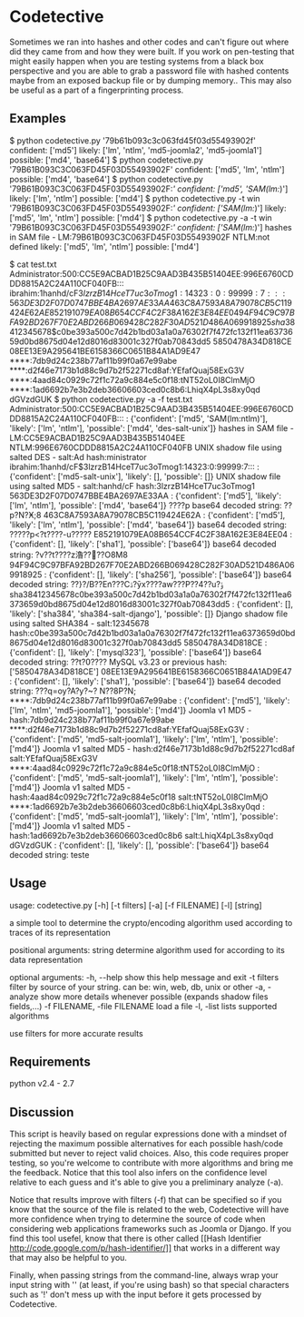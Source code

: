 Codetective
=============

Sometimes we ran into hashes and other codes and can't figure out where did they came from and how they were built. If you work on pen-testing that might easily happen when you are testing systems from a black box perspective and you are able to grab a password file with hashed contents maybe from an exposed backup file or by dumping memory..
This may also be useful as a part of a fingerprinting process.

Examples
--------

$ python codetective.py '79b61b093c3c063fd45f03d55493902f'
confident: ['md5']
likely: ['lm', 'ntlm', 'md5-joomla2', 'md5-joomla1']
possible: ['md4', 'base64']
$ python codetective.py '79B61B093C3C063FD45F03D55493902F'
confident: ['md5', 'lm', 'ntlm']
possible: ['md4', 'base64']
$ python codetective.py '79B61B093C3C063FD45F03D55493902F:*'
confident: ['md5', 'SAM(lm:*)']
likely: ['lm', 'ntlm']
possible: ['md4']
$ python codetective.py -t win '79B61B093C3C063FD45F03D55493902F:*'
confident: ['SAM(lm:*)']
likely: ['md5', 'lm', 'ntlm']
possible: ['md4']
$ python codetective.py -a -t win '79B61B093C3C063FD45F03D55493902F:*'
confident: ['SAM(lm:*)']
        hashes in SAM file - LM:79B61B093C3C063FD45F03D55493902F        NTLM:not defined
likely: ['md5', 'lm', 'ntlm']
possible: ['md4']



$ cat test.txt 
Administrator:500:CC5E9ACBAD1B25C9AAD3B435B51404EE:996E6760CDDD8815A2C24A110CF040FB:::
ibrahim:$1$hanhd/cF$3lzrzB14HceT7uc3oTmog1:14323:0:99999:7:::
563DE3D2F07D0747BBE4BA2697AE33AA
463C8A7593A8A79078CB5C119424E62A
E852191079EA08B654CCF4C2F38A162E3E84EE04
94F94C9C97BFA92BD267F70E2ABD266B069428C282F30AD521D486A069918925
sha384$12345678$c0be393a500c7d42b1bd03a1a0a76302f7f472fc132f11ea6373659d0bd8675d04e12d8016d83001c327f0ab70843dd5
5850478A34D818CE
08EE13E9A295641BE6158366C0651B84A1AD9E47
****:7db9d24c238b77af11b99f0a67e99abe 
****:d2f46e7173b1d88c9d7b2f52271cd8af:YEfafQuaj58ExG3V 
****:4aad84c0929c72f1c72a9c884e5c0f18:tNT52oL0I8ClmMjO 
****:1ad6692b7e3b2deb36606603ced0c8b6:LhiqX4pL3s8xy0qd 
dGVzdGUK
$ python codetective.py -a -f test.txt 
Administrator:500:CC5E9ACBAD1B25C9AAD3B435B51404EE:996E6760CDDD8815A2C24A110CF040FB::: : {'confident': ['md5', 'SAM(lm:ntlm)'], 'likely': ['lm', 'ntlm'], 'possible': ['md4', 'des-salt-unix']}
        hashes in SAM file - LM:CC5E9ACBAD1B25C9AAD3B435B51404EE        NTLM:996E6760CDDD8815A2C24A110CF040FB
        UNIX shadow file using salted DES - salt:Ad     hash:ministrator
ibrahim:$1$hanhd/cF$3lzrzB14HceT7uc3oTmog1:14323:0:99999:7::: : {'confident': ['md5-salt-unix'], 'likely': [], 'possible': []}
        UNIX shadow file using salted MD5 - salt:hanhd/cF       hash:3lzrzB14HceT7uc3oTmog1
563DE3D2F07D0747BBE4BA2697AE33AA : {'confident': ['md5'], 'likely': ['lm', 'ntlm'], 'possible': ['md4', 'base64']}
????p   base64 decoded string: ??p?N?Ӿ;8
463C8A7593A8A79078CB5C119424E62A : {'confident': ['md5'], 'likely': ['lm', 'ntlm'], 'possible': ['md4', 'base64']}
        base64 decoded string: ?????p<?t????-u?????
E852191079EA08B654CCF4C2F38A162E3E84EE04 : {'confident': [], 'likely': ['sha1'], 'possible': ['base64']}
        base64 decoded string: ?v??t????z瀂??׭??O8M8
94F94C9C97BFA92BD267F70E2ABD266B069428C282F30AD521D486A069918925 : {'confident': [], 'likely': ['sha256'], 'possible': ['base64']}
        base64 decoded string: ??}?/B??E݁n???Cۮ?ӯx????aw???P??4??u?ݹ
sha384$12345678$c0be393a500c7d42b1bd03a1a0a76302f7f472fc132f11ea6373659d0bd8675d04e12d8016d83001c327f0ab70843dd5 : {'confident': [], 'likely': ['sha384', 'sha384-salt-django'], 'possible': []}
        Django shadow file using salted SHA384 - salt:12345678  hash:c0be393a500c7d42b1bd03a1a0a76302f7f472fc132f11ea6373659d0bd8675d04e12d8016d83001c327f0ab70843dd5
5850478A34D818CE : {'confident': [], 'likely': ['mysql323'], 'possible': ['base64']}
        base64 decoded string: ??t?߀????
        MySQL v3.23 or previous hash: ['5850478A34D818CE']
08EE13E9A295641BE6158366C0651B84A1AD9E47 : {'confident': [], 'likely': ['sha1'], 'possible': ['base64']}
        base64 decoded string: ???q=oy?A?y?~?
                                             N??8P?N;
****:7db9d24c238b77af11b99f0a67e99abe  : {'confident': ['md5'], 'likely': ['lm', 'ntlm', 'md5-joomla1'], 'possible': ['md4']}
        Joomla v1 MD5 - hash:7db9d24c238b77af11b99f0a67e99abe
****:d2f46e7173b1d88c9d7b2f52271cd8af:YEfafQuaj58ExG3V  : {'confident': ['md5', 'md5-salt-joomla1'], 'likely': ['lm', 'ntlm'], 'possible': ['md4']}
        Joomla v1 salted MD5 - hash:d2f46e7173b1d88c9d7b2f52271cd8af    salt:YEfafQuaj58ExG3V
****:4aad84c0929c72f1c72a9c884e5c0f18:tNT52oL0I8ClmMjO  : {'confident': ['md5', 'md5-salt-joomla1'], 'likely': ['lm', 'ntlm'], 'possible': ['md4']}
        Joomla v1 salted MD5 - hash:4aad84c0929c72f1c72a9c884e5c0f18    salt:tNT52oL0I8ClmMjO
****:1ad6692b7e3b2deb36606603ced0c8b6:LhiqX4pL3s8xy0qd  : {'confident': ['md5', 'md5-salt-joomla1'], 'likely': ['lm', 'ntlm'], 'possible': ['md4']}
        Joomla v1 salted MD5 - hash:1ad6692b7e3b2deb36606603ced0c8b6    salt:LhiqX4pL3s8xy0qd
dGVzdGUK : {'confident': [], 'likely': [], 'possible': ['base64']}
        base64 decoded string: teste

Usage
-----

usage: codetective.py [-h] [-t filters] [-a] [-f FILENAME] [-l] [string]

a simple tool to determine the crypto/encoding algorithm used according to
traces of its representation

positional arguments:
  string                determine algorithm used for <string> according to its
                        data representation

optional arguments:
  -h, --help            show this help message and exit
  -t filters            filter by source of your string. can be: win, web, db,
                        unix or other
  -a, -analyze          show more details whenever possible (expands shadow
                        files fields,...)
  -f FILENAME, -file FILENAME
                        load a file
  -l, -list             lists supported algorithms

use filters for more accurate results


Requirements
------------

python v2.4 - 2.7


Discussion
----------

This script is heavily based on regular expressions done with a mindset of rejecting the maximum possible alternatives for each possible hash/code submitted but never to reject valid choices. Also, this code requires proper testing, so you're welcome to contribute with more algorithms and bring me the feedback.
Notice that this tool also infers on the confidence level relative to each guess and it's able to give you a preliminary analyze (-a). 

Notice that results improve with filters (-f) that can be specified so if you know that the source of the file is related to the web, Codetective will have more confidence when trying to determine the source of code when considering web applications frameworks such as Joomla or Django. 
If you find this tool usefel, know that there is other called [[Hash Identifier http://code.google.com/p/hash-identifier/]]  that works in a different way that may also be helpful to you.

Finally, when passing strings from the command-line, always wrap your input string with '' (at least, if you're using bash) so that special characters such as '!' don't mess up with the input before it gets processed by Codetective.